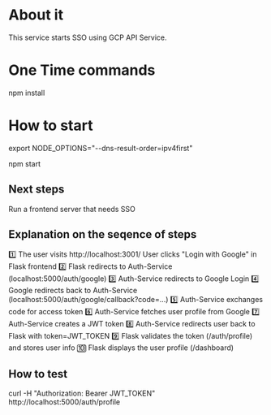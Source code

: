 # About it

This service starts SSO using GCP API Service. 

# One Time commands

npm install

# How to start

export NODE_OPTIONS="--dns-result-order=ipv4first"

npm start

## Next steps

Run a frontend server that needs SSO

## Explanation on the seqence of steps

1️⃣ The user visits http://localhost:3001/ 
 User clicks "Login with Google" in Flask frontend 
2️⃣	Flask redirects to Auth-Service (localhost:5000/auth/google)
3️⃣	Auth-Service redirects to Google Login
4️⃣	Google redirects back to Auth-Service (localhost:5000/auth/google/callback?code=...)
5️⃣	Auth-Service exchanges code for access token
6️⃣	Auth-Service fetches user profile from Google
7️⃣	Auth-Service creates a JWT token
8️⃣	Auth-Service redirects user back to Flask with token=JWT_TOKEN
9️⃣	Flask validates the token (/auth/profile) and stores user info
🔟 Flask displays the user profile (/dashboard)


## How to test
curl -H "Authorization: Bearer JWT_TOKEN" http://localhost:5000/auth/profile

